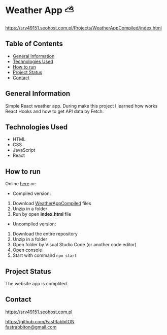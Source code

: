 # Weather App ⛅️
https://srv49151.seohost.com.pl/Projects/WeatherAppCompiled/index.html

## Table of Contents
* [General Information](#general-information)
* [Technologies Used](#technologies-used)
* [How to run](#how-to-run)
* [Project Status](#project-status)
* [Contact](#contact)

## General Information
Simple React weather app. During make this project I learned how works React Hooks and how to get API data by Fetch. 

## Technologies Used
- HTML
- CSS
- JavaScript
- React

## How to run
Online [here](https://srv49151.seohost.com.pl/Projects/WeatherAppCompiled/index.html) or:

- Compiled version:
1. Download [WeatherAppCompiled](https://github.com/FastRabbitON/WeatherApp/tree/main/WeatherAppCompiled ) files
2. Unzip in a folder
3. Run by open  **index.html**  file

- Uncompiled version:
1. Download the entire repository
2. Unzip in a folder
3. Open folder by Visual Studio Code (or another code editor)
4. Open console
5. Start with command `npm start`


## Project Status
The website app is complited.

## Contact
https://srv49151.seohost.com.pl

https://github.com/FastRabbitON \
fastrabbiton@gmail.com
